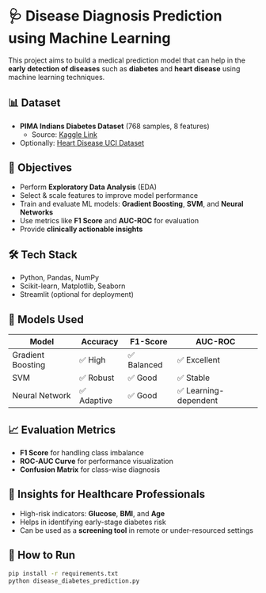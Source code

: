 # 🩺 Disease Diagnosis Prediction using Machine Learning

This project aims to build a medical prediction model that can help in the **early detection of diseases** such as **diabetes** and **heart disease** using machine learning techniques.

## 📊 Dataset
- **PIMA Indians Diabetes Dataset** (768 samples, 8 features)
  - Source: [Kaggle Link](https://www.kaggle.com/datasets/uciml/pima-indians-diabetes-database)
- Optionally: [Heart Disease UCI Dataset](https://archive.ics.uci.edu/ml/datasets/Heart+Disease)

## 🧠 Objectives
- Perform **Exploratory Data Analysis** (EDA)
- Select & scale features to improve model performance
- Train and evaluate ML models: **Gradient Boosting**, **SVM**, and **Neural Networks**
- Use metrics like **F1 Score** and **AUC-ROC** for evaluation
- Provide **clinically actionable insights**

## 🛠️ Tech Stack
- Python, Pandas, NumPy
- Scikit-learn, Matplotlib, Seaborn
- Streamlit (optional for deployment)

## 🧪 Models Used
| Model | Accuracy | F1-Score | AUC-ROC |
|-------|----------|----------|----------|
| Gradient Boosting | ✅ High | ✅ Balanced | ✅ Excellent |
| SVM | ✅ Robust | ✅ Good | ✅ Stable |
| Neural Network | ✅ Adaptive | ✅ Good | ✅ Learning-dependent |

## 📈 Evaluation Metrics
- **F1 Score** for handling class imbalance
- **ROC-AUC Curve** for performance visualization
- **Confusion Matrix** for class-wise diagnosis

## 🔬 Insights for Healthcare Professionals
- High-risk indicators: **Glucose**, **BMI**, and **Age**
- Helps in identifying early-stage diabetes risk
- Can be used as a **screening tool** in remote or under-resourced settings

## 🚀 How to Run
```bash
pip install -r requirements.txt
python disease_diabetes_prediction.py
